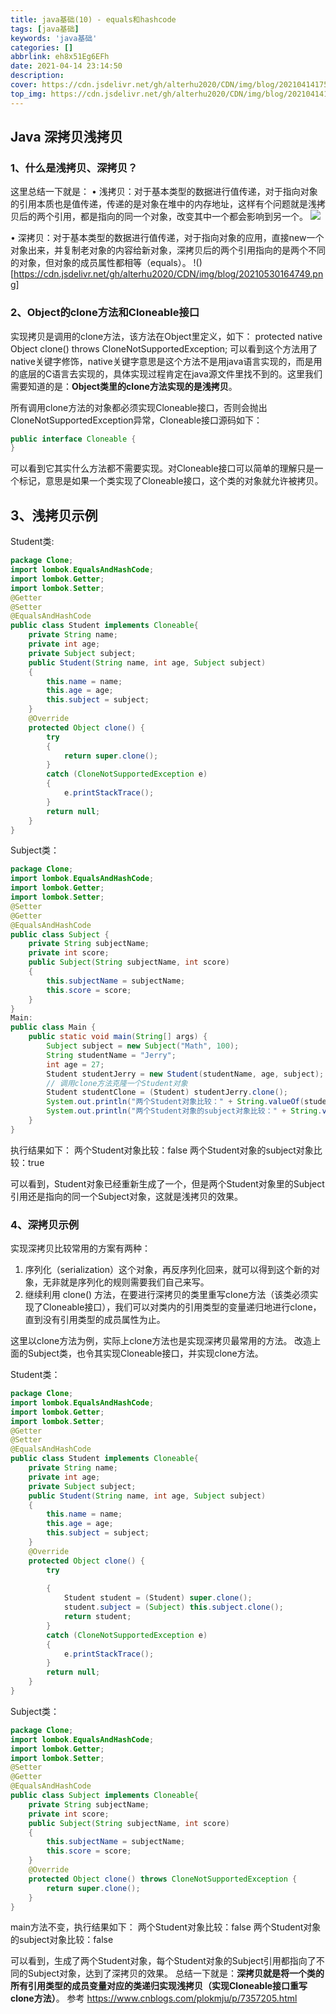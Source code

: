 ```yaml
---
title: java基础(10) - equals和hashcode
tags: [java基础]
keywords: 'java基础'
categories: []
abbrlink: eh8x51Eg6EFh
date: 2021-04-14 23:14:50
description:
cover: https://cdn.jsdelivr.net/gh/alterhu2020/CDN/img/blog/20210414175757.jpeg
top_img: https://cdn.jsdelivr.net/gh/alterhu2020/CDN/img/blog/20210414175757.jpeg
---
```


## Java 深拷贝浅拷贝

### 1、什么是浅拷贝、深拷贝？

这里总结一下就是：
• 浅拷贝：对于基本类型的数据进行值传递，对于指向对象的引用本质也是值传递，传递的是对象在堆中的内存地址，这样有个问题就是浅拷贝后的两个引用，都是指向的同一个对象，改变其中一个都会影响到另一个。
![](https://cdn.jsdelivr.net/gh/alterhu2020/CDN/img/blog/20210530164725.png)

• 深拷贝：对于基本类型的数据进行值传递，对于指向对象的应用，直接new一个对象出来，并复制老对象的内容给新对象，深拷贝后的两个引用指向的是两个不同的对象，但对象的成员属性都相等（equals）。
!()[https://cdn.jsdelivr.net/gh/alterhu2020/CDN/img/blog/20210530164749.png]

### 2、Object的clone方法和Cloneable接口

实现拷贝是调用的clone方法，该方法在Object里定义，如下：
protected native Object clone() throws CloneNotSupportedException;
可以看到这个方法用了native关键字修饰，native关键字意思是这个方法不是用java语言实现的，而是用的底层的C语言去实现的，具体实现过程肯定在java源文件里找不到的。这里我们需要知道的是：**Object类里的clone方法实现的是浅拷贝**。

所有调用clone方法的对象都必须实现Cloneable接口，否则会抛出CloneNotSupportedException异常，Cloneable接口源码如下：

```java
public interface Cloneable {
}
```

可以看到它其实什么方法都不需要实现。对Cloneable接口可以简单的理解只是一个标记，意思是如果一个类实现了Cloneable接口，这个类的对象就允许被拷贝。

## 3、浅拷贝示例

Student类:

```java
package Clone;
import lombok.EqualsAndHashCode;
import lombok.Getter;
import lombok.Setter;
@Getter
@Setter
@EqualsAndHashCode
public class Student implements Cloneable{
    private String name;
    private int age;
    private Subject subject;
    public Student(String name, int age, Subject subject)
    {
        this.name = name;
        this.age = age;
        this.subject = subject;
    }
    @Override
    protected Object clone() {
        try
        {
            return super.clone();
        }
        catch (CloneNotSupportedException e)
        {
            e.printStackTrace();
        }
        return null;
    }
}
```

Subject类：

```java
package Clone;
import lombok.EqualsAndHashCode;
import lombok.Getter;
import lombok.Setter;
@Setter
@Getter
@EqualsAndHashCode
public class Subject {
    private String subjectName;
    private int score;
    public Subject(String subjectName, int score)
    {
        this.subjectName = subjectName;
        this.score = score;
    }
}
Main:
public class Main {
    public static void main(String[] args) {
        Subject subject = new Subject("Math", 100);
        String studentName = "Jerry";
        int age = 27;
        Student studentJerry = new Student(studentName, age, subject);
        // 调用clone方法克隆一个Student对象
        Student studentClone = (Student) studentJerry.clone();
        System.out.println("两个Student对象比较：" + String.valueOf(studentJerry == studentClone));
        System.out.println("两个Student对象的subject对象比较：" + String.valueOf(studentJerry.getSubject() == studentClone.getSubject()));
    }
}
```

执行结果如下：
两个Student对象比较：false
两个Student对象的subject对象比较：true

可以看到，Student对象已经重新生成了一个，但是两个Student对象里的Subject引用还是指向的同一个Subject对象，这就是浅拷贝的效果。

### 4、深拷贝示例

实现深拷贝比较常用的方案有两种：

1. 序列化（serialization）这个对象，再反序列化回来，就可以得到这个新的对象，无非就是序列化的规则需要我们自己来写。
2. 继续利用 clone() 方法，在要进行深拷贝的类里重写clone方法（该类必须实现了Cloneable接口），我们可以对类内的引用类型的变量递归地进行clone，直到没有引用类型的成员属性为止。

这里以clone方法为例，实际上clone方法也是实现深拷贝最常用的方法。
改造上面的Subject类，也令其实现Cloneable接口，并实现clone方法。

Student类：

```java
package Clone;
import lombok.EqualsAndHashCode;
import lombok.Getter;
import lombok.Setter;
@Getter
@Setter
@EqualsAndHashCode
public class Student implements Cloneable{
    private String name;
    private int age;
    private Subject subject;
    public Student(String name, int age, Subject subject)
    {
        this.name = name;
        this.age = age;
        this.subject = subject;
    }
    @Override
    protected Object clone() {
        try
        
        {
            Student student = (Student) super.clone();
            student.subject = (Subject) this.subject.clone();
            return student;
        }
        catch (CloneNotSupportedException e)
        {
            e.printStackTrace();
        }
        return null;
    }
}
```

Subject类：

```java
package Clone;
import lombok.EqualsAndHashCode;
import lombok.Getter;
import lombok.Setter;
@Setter
@Getter
@EqualsAndHashCode
public class Subject implements Cloneable{
    private String subjectName;
    private int score;
    public Subject(String subjectName, int score)
    {
        this.subjectName = subjectName;
        this.score = score;
    }
    @Override
    protected Object clone() throws CloneNotSupportedException {
        return super.clone();
    }
}
```

main方法不变，执行结果如下：
两个Student对象比较：false
两个Student对象的subject对象比较：false

可以看到，生成了两个Student对象，每个Student对象的Subject引用都指向了不同的Subject对象，达到了深拷贝的效果。
总结一下就是：**深拷贝就是将一个类的所有引用类型的成员变量对应的类递归实现浅拷贝（实现Cloneable接口重写clone方法）**。
参考
<https://www.cnblogs.com/plokmju/p/7357205.html>